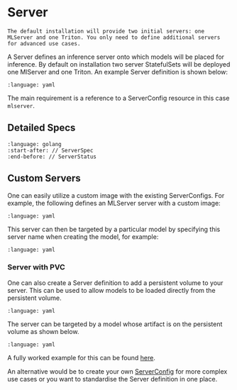 # Server

```{note}
The default installation will provide two initial servers: one MLServer and one Triton. You only need to define additional servers for advanced use cases.
```

A Server defines an inference server onto which models will be placed for inference. By default on installation two server StatefulSets will be deployed one MlServer and one Triton. An example Server definition is shown below:

```{literalinclude} ../../../../../../operator/config/servers/mlserver.yaml
:language: yaml
```

The main requirement is a reference to a ServerConfig resource in this case `mlserver`.

## Detailed Specs

```{literalinclude} ../../../../../../operator/apis/mlops/v1alpha1/server_types.go
:language: golang
:start-after: // ServerSpec
:end-before: // ServerStatus
```

## Custom Servers

One can easily utilize a custom image with the existing ServerConfigs. For example, the following defines an MLServer server with a custom image:

```{literalinclude} ../../../../../../samples/servers/custom-mlserver.yaml
:language: yaml
```

This server can then be targeted by a particular model by specifying this server name when creating the model, for example:

```{literalinclude} ../../../../../../samples/models/iris-custom-server.yaml
:language: yaml
```

### Server with PVC

One can also create a Server definition to add a persistent volume to your server. This can be used to allow models to be loaded directly from the persistent volume.

```{literalinclude} ../../../../../../samples/examples/k8s-pvc/server.yaml
:language: yaml
```

The server can be targeted by a model whose artifact is on the persistent volume as shown below.

```{literalinclude} ../../../../../../samples/examples/k8s-pvc/iris.yaml
:language: yaml
```

A fully worked example for this can be found [here](../../../examples/k8s-pvc.md).

An alternative would be to create your own [ServerConfig](../serverconfig/index.md) for more complex use cases or you want to standardise the Server definition in one place.

